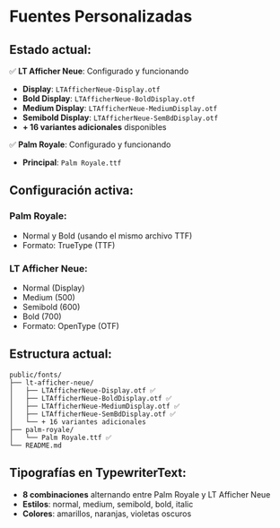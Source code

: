 # Fuentes Personalizadas

## Estado actual:

✅ **LT Afficher Neue**: Configurado y funcionando
- **Display**: `LTAfficherNeue-Display.otf`
- **Bold Display**: `LTAfficherNeue-BoldDisplay.otf`
- **Medium Display**: `LTAfficherNeue-MediumDisplay.otf`
- **Semibold Display**: `LTAfficherNeue-SemBdDisplay.otf`
- **+ 16 variantes adicionales** disponibles

✅ **Palm Royale**: Configurado y funcionando
- **Principal**: `Palm Royale.ttf`

## Configuración activa:

### **Palm Royale:**
- Normal y Bold (usando el mismo archivo TTF)
- Formato: TrueType (TTF)

### **LT Afficher Neue:**
- Normal (Display)
- Medium (500)
- Semibold (600)
- Bold (700)
- Formato: OpenType (OTF)

## Estructura actual:
```
public/fonts/
├── lt-afficher-neue/
│   ├── LTAfficherNeue-Display.otf ✅
│   ├── LTAfficherNeue-BoldDisplay.otf ✅
│   ├── LTAfficherNeue-MediumDisplay.otf ✅
│   ├── LTAfficherNeue-SemBdDisplay.otf ✅
│   └── + 16 variantes adicionales
├── palm-royale/
│   └── Palm Royale.ttf ✅
└── README.md
```

## Tipografías en TypewriterText:
- **8 combinaciones** alternando entre Palm Royale y LT Afficher Neue
- **Estilos**: normal, medium, semibold, bold, italic
- **Colores**: amarillos, naranjas, violetas oscuros 